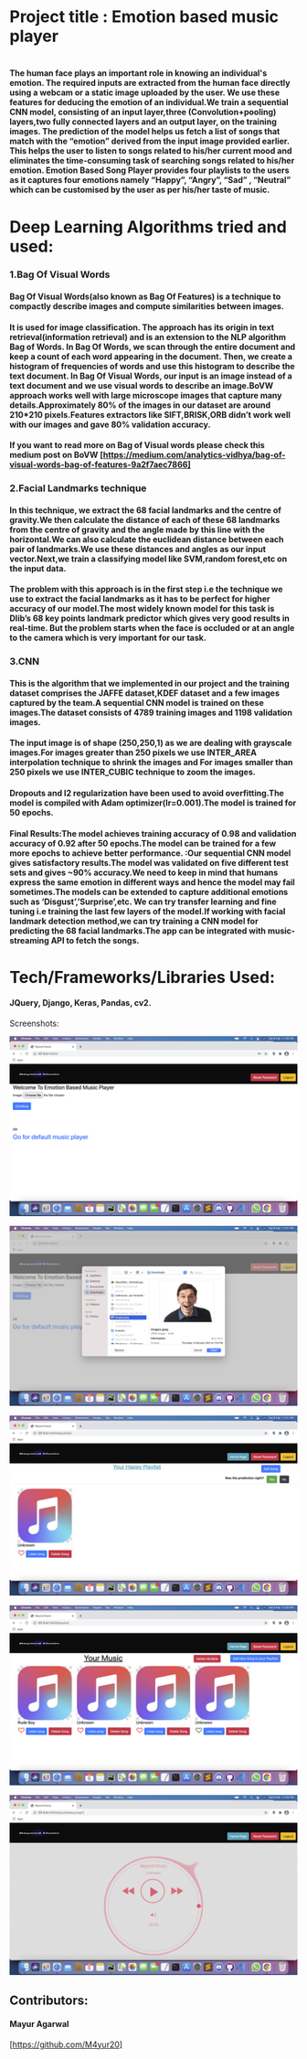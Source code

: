 # Project title : Emotion based music player<h1>


#### The human face plays an important role in knowing an individual's emotion. The required inputs are extracted from the human face directly using a webcam or a static image uploaded by the user. We use these features for  deducing the emotion of an individual.We train a sequential CNN model, consisting of an input layer,three (Convolution+pooling) layers,two fully connected layers and an output layer, on the training images. The prediction of the model helps us  fetch a list of songs that match with the “emotion” derived from the input image provided earlier. This helps the user to listen to songs related to his/her current mood and eliminates the time-consuming task of searching songs related to his/her emotion. Emotion Based Song Player provides four playlists to the users as it captures four emotions namely “Happy”, “Angry”, “Sad” , “Neutral” which can be customised by the user as per his/her taste of music.
# Deep Learning Algorithms tried and used: 


### 1.Bag Of Visual Words
#### Bag Of Visual Words(also known as Bag Of Features) is a technique to compactly describe images and compute similarities between images.
#### It is used for image classification. The approach has its origin in text retrieval(information retrieval) and is an extension to the NLP algorithm Bag of Words. In Bag Of Words, we scan through the entire document and keep a count of each word appearing in the document. Then, we create a histogram of frequencies of words and use this histogram to describe the text document. In Bag Of Visual Words, our input is an image instead of a text document and we use visual words to describe an image.BoVW approach works well with large microscope images that capture many details.Approximately 80% of the images in our dataset are around 210*210 pixels.Features extractors like SIFT,BRISK,ORB didn’t work well with our images and gave 80% validation accuracy.
#### If you want to read more on Bag of Visual words please check this medium post on BoVW [https://medium.com/analytics-vidhya/bag-of-visual-words-bag-of-features-9a2f7aec7866]

### 2.Facial Landmarks technique
#### In this technique, we extract the 68 facial landmarks and the centre of gravity.We then calculate the distance of each of these 68 landmarks from the centre of gravity and the angle made by this line with the horizontal.We can also calculate the euclidean distance between each pair of landmarks.We use these distances and angles as our input vector.Next,we train a classifying model like SVM,random forest,etc on the input data.
#### The problem with this approach is in the first step i.e the technique we use to extract the facial landmarks as it has to be perfect for higher accuracy of our model.The most widely known model for this task is Dlib’s 68 key points landmark predictor which gives very good results in real-time. But the problem starts when the face is occluded or at an angle to the camera which is very important for our task.

### 3.CNN
#### This is the algorithm that we implemented in our project and the training dataset comprises the JAFFE dataset,KDEF dataset and a few images captured by the team.A sequential CNN model is trained on these images.The dataset consists of 4789 training images and 1198 validation images.
#### The input image is of shape (250,250,1) as we are dealing with grayscale images.For images greater than 250 pixels we use INTER_AREA interpolation technique to shrink the images and For images smaller than 250 pixels we use INTER_CUBIC technique to zoom the images.
#### Dropouts and l2 regularization have been used to avoid overfitting.The model is compiled with Adam optimizer(lr=0.001).The model is trained for 50 epochs.
#### Final Results:The model achieves training accuracy of 0.98 and validation accuracy of 0.92 after 50 epochs.The model can be trained for a few more epochs to achieve better performance. :Our sequential CNN model gives satisfactory results.The model was validated on five different test sets and gives ~90% accuracy.We need to keep in mind that humans express the same emotion in different ways and hence the model may fail sometimes.The models can be extended to capture additional emotions such as ‘Disgust’,’Surprise’,etc. We can try transfer learning and fine tuning i.e training the last few layers of the model.If working with facial landmark detection method,we can try training a CNN model for predicting the 68 facial landmarks.The app can be integrated with music-streaming API to fetch the songs.


# Tech/Frameworks/Libraries Used:
#### JQuery, Django, Keras, Pandas, cv2.



Screenshots:

![Screenshot](/images/screenshot1.png)

![Screenshot](/images/screenshot4.png)

![Screenshot](/images/screenshot5.png)

![Screenshot](/images/screenshot2.png)

![Screenshot](/images/screenshot3.png)




## Contributors:
#### Mayur Agarwal
[https://github.com/M4yur20]

